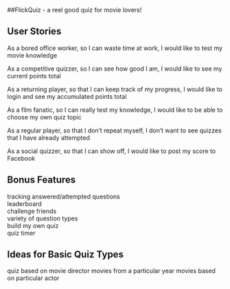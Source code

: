 ##FlickQuiz - a reel good quiz for movie lovers!

User Stories
------------

As a bored office worker, so I can waste time at work, I would like to test my movie knowledge  

As a competitive quizzer, so I can see how good I am, I would like to see my current points total  

As a returning player, so that I can keep track of my progress, I would like to login and see my accumulated points total  

As a film fanatic, so I can really test my knowledge, I would like to be able to choose my own quiz topic  

As a regular player, so that I don’t repeat myself, I don’t want to see quizzes that I have already attempted  

As a social quizzer, so that I can show off, I would like to post my score to Facebook  

Bonus Features
-------------

tracking answered/attempted questions  
leaderboard  
challenge friends  
variety of question types  
build my own quiz  
quiz timer  

Ideas for Basic Quiz Types
----------------

quiz based on movie director
movies from a particular year
movies based on particular actor

